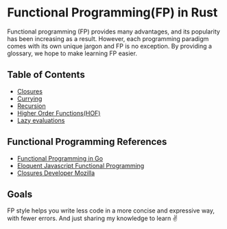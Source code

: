 
# Functional Programming(FP) in Rust
Functional programming (FP) provides many advantages, and its popularity has been increasing as a result. However, each programming paradigm comes with its own unique jargon and FP is no exception. By providing a glossary, we hope to make learning FP easier.

## Table of Contents
* [Closures](https://github.com/alfinsuryaS/rust-fp/blob/master/module/closures.rs)
* [Currying](https://github.com/alfinsuryaS/rust-fp/blob/master/module/currying.rs)
* [Recursion](https://github.com/alfinsuryaS/rust-fp/blob/master/module/recursion.rs)
* [Higher Order Functions(HOF)](https://github.com/alfinsuryaS/rust-fp/blob/master/module/higher_order_function.rs)
* [Lazy evaluations](https://github.com/alfinsuryaS/rust-fp/blob/master/module/lazy_evaluation.rs)


## Functional Programming References
* [Functional Programming in Go](https://deepu.tech/functional-programming-in-go/)
* [Eloquent Javascript Functional Programming](https://eloquentjavascript.net/1st_edition/chapter6.html)
* [Closures Developer Mozilla](https://developer.mozilla.org/en-US/docs/Web/JavaScript/Closures) 

## Goals
FP style helps you write less code in a more concise and expressive way, with fewer errors. And just sharing my knowledge to learn ✌️